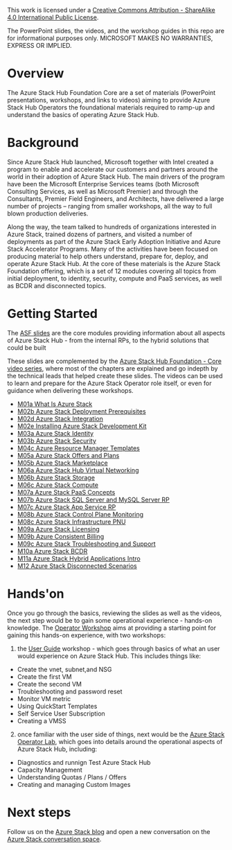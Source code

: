This work is licensed under a [Creative Commons Attribution - ShareAlike 4.0 International Public License](https://creativecommons.org/licenses/by-sa/4.0/legalcode).

The PowerPoint slides, the videos, and the workshop guides in this repo are for informational purposes only. MICROSOFT MAKES NO WARRANTIES, EXPRESS OR IMPLIED.

# Overview

The Azure Stack Hub Foundation Core are a set of materials (PowerPoint presentations, workshops, and links to videos) aiming to provide Azure Stack Hub Operators the foundational materials required to ramp-up and understand the basics of operating Azure Stack Hub.

# Background

Since Azure Stack Hub launched, Microsoft together with Intel created a program to enable and accelerate our customers and partners around the world in their adoption of Azure Stack Hub. The main drivers of the program have been the Microsoft Enterprise Services teams (both Microsoft Consulting Services, as well as Microsoft Premier) and through the Consultants, Premier Field Engineers, and Architects, have delivered a large number of projects – ranging from smaller workshops, all the way to full blown production deliveries.

Along the way, the team talked to hundreds of organizations interested in Azure Stack, trained dozens of partners, and visited a number of deployments as part of the Azure Stack Early Adoption Initiative and Azure Stack Accelerator Programs. Many of the activities have been focused on producing material to help others understand, prepare for, deploy, and operate Azure Stack Hub. At the core of these materials is the Azure Stack Foundation offering, which is a set of 12 modules covering all topics from initial deployment, to identity, security, compute and PaaS services, as well as BCDR and disconnected topics.

 
# Getting Started

The [ASF slides](https://github.com/Azure-Samples/Azure-Stack-Hub-Foundation-Core/tree/master/ASF-slides) are the core modules providing information about all aspects of Azure Stack Hub - from the internal RPs, to the hybrid solutions that could be built

These slides are complemented by the [Azure Stack Hub Foundation - Core video series](https://aka.ms/azsasfvideos), where most of the chapters are explained and go indepth by the technical leads that helped create these slides. The videos can be used to learn and prepare for the Azure Stack Operator role itself, or even for guidance when delivering these workshops.

* [M01a What Is Azure Stack](https://youtu.be/xbzlKJcMoCU?list=PLF1fEGG5LcdHdTns6TN-uVhqs66ax6VkE)
* [M02b Azure Stack Deployment Prerequisites](https://youtu.be/ZYYvfGJKoxk?list=PLF1fEGG5LcdHdTns6TN-uVhqs66ax6VkE)
* [M02d Azure Stack Integration](https://youtu.be/3wzn1bdQ9mU?list=PLF1fEGG5LcdHdTns6TN-uVhqs66ax6VkE)
* [M02e Installing Azure Stack Development Kit](https://youtu.be/4P8xEocW9ik?list=PLF1fEGG5LcdHdTns6TN-uVhqs66ax6VkE)
* [M03a Azure Stack Identity](https://youtu.be/bDYfN-OGB4I?list=PLF1fEGG5LcdHdTns6TN-uVhqs66ax6VkE)
* [M03b Azure Stack Security](https://youtu.be/e6ao7Jqz_EQ?list=PLF1fEGG5LcdHdTns6TN-uVhqs66ax6VkE)
* [M04c Azure Resource Manager Templates](https://youtu.be/ncXXZaHx3kA?list=PLF1fEGG5LcdHdTns6TN-uVhqs66ax6VkE)
* [M05a Azure Stack Offers and Plans](https://youtu.be/WUYNU9z7cyw?list=PLF1fEGG5LcdHdTns6TN-uVhqs66ax6VkE)
* [M05b Azure Stack Marketplace](https://youtu.be/xo2B5ohl6rU?list=PLF1fEGG5LcdHdTns6TN-uVhqs66ax6VkE)
* [M06a Azure Stack Hub Virtual Networking](https://youtu.be/cQuvO6Za2Ng?list=PLF1fEGG5LcdHdTns6TN-uVhqs66ax6VkE)
* [M06b Azure Stack Storage](https://youtu.be/Z6bWEutd4ww?list=PLF1fEGG5LcdHdTns6TN-uVhqs66ax6VkE)
* [M06c Azure Stack Compute](https://youtu.be/0OZuTbK7pts?list=PLF1fEGG5LcdHdTns6TN-uVhqs66ax6VkE)
* [M07a Azure Stack PaaS Concepts](https://youtu.be/MJU9-8vv23M?list=PLF1fEGG5LcdHdTns6TN-uVhqs66ax6VkE)
* [M07b Azure Stack SQL Server and MySQL Server RP](https://youtu.be/2yUPEa2Br-k?list=PLF1fEGG5LcdHdTns6TN-uVhqs66ax6VkE)
* [M07c Azure Stack App Service RP](https://youtu.be/TnWT0hLwnDw?list=PLF1fEGG5LcdHdTns6TN-uVhqs66ax6VkE)
* [M08b Azure Stack Control Plane Monitoring](https://youtu.be/j5c_pD1aq20?list=PLF1fEGG5LcdHdTns6TN-uVhqs66ax6VkE)
* [M08c Azure Stack Infrastructure PNU](https://youtu.be/Fx6QBYcBX3M?list=PLF1fEGG5LcdHdTns6TN-uVhqs66ax6VkE)
* [M09a Azure Stack Licensing](https://youtu.be/UMDB0qBtvXs?list=PLF1fEGG5LcdHdTns6TN-uVhqs66ax6VkE)
* [M09b Azure Consistent Billing](https://youtu.be/GiGs36JTi48?list=PLF1fEGG5LcdHdTns6TN-uVhqs66ax6VkE)
* [M09c Azure Stack Troubleshooting and Support](https://youtu.be/rJT9xjUm3U0?list=PLF1fEGG5LcdHdTns6TN-uVhqs66ax6VkE)
* [M10a Azure Stack BCDR](https://youtu.be/x7szE5Nui7Y?list=PLF1fEGG5LcdHdTns6TN-uVhqs66ax6VkE)
* [M11a Azure Stack Hybrid Applications Intro](https://youtu.be/to8D7Xl9SU8?list=PLF1fEGG5LcdHdTns6TN-uVhqs66ax6VkE)
* [M12 Azure Stack Disconnected Scenarios](https://youtu.be/bZBKfx4qZIQ?list=PLF1fEGG5LcdHdTns6TN-uVhqs66ax6VkE)

# Hands'on

Once you go through the basics, reviewing the slides as well as the videos, the next step would be to gain some operational experience - hands-on knowledge. 
The [Operator Workshop](/ASF-workshop/readme.md) aims at providing a starting point for gaining this hands-on experience, with two workshops:

1. the [User Guide](/ASF-workshop/azure-stack-hub-lab-guide-user.md) workshop - which goes through basics of what an user would experience on Azure Stack Hub. This includes things like:
* Create the vnet, subnet,and NSG
* Create the first VM
* Create the second VM
* Troubleshooting and password reset
* Monitor VM metric
* Using QuickStart Templates
* Self Service User Subscription
* Creating a VMSS

2. once familiar with the user side of things, next would be the [Azure Stack Operator Lab](/ASF-workshop/azure-stack-hub-lab-guide-operator.md), which goes into details around the operational aspects of Azure Stack Hub, including:

* Diagnostics and runnign Test Azure Stack Hub
* Capacity Management
* Understanding Quotas / Plans / Offers
* Creating and managing Custom Images

# Next steps

Follow us on the [Azure Stack blog](https://techcommunity.microsoft.com/t5/azure-stack-blog/bg-p/AzureStackBlog) and open a new conversation on the [Azure Stack conversation space](https://techcommunity.microsoft.com/t5/azure-stack/bd-p/AzureStack).
